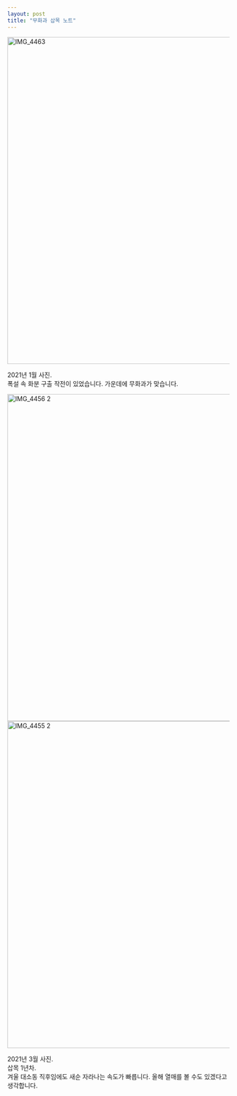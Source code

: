 ```yaml
---
layout: post
title: "무화과 삽목 노트"
---
```


<img width="740px" alt="IMG_4463" src="https://user-images.githubusercontent.com/81041256/111928164-36264e00-8af6-11eb-8f27-7d6a38c46efd.jpg">

2021년 1월 사진. <br/>
폭설 속 화분 구출 작전이 있었습니다. 가운데에 무화과가 맞습니다.
<br/>

<img width="740px" alt="IMG_4456 2" src="https://user-images.githubusercontent.com/81041256/111927635-ccf20b00-8af4-11eb-8bec-9f90bccccdc8.jpg">

<img width="740px" alt="IMG_4455 2" src="https://user-images.githubusercontent.com/81041256/111927630-c82d5700-8af4-11eb-9059-9fa7dc3a1b0f.jpg">

2021년 3월 사진.  <br/>
삽목 1년차. <br/>
겨울 대소동 직후임에도 새순 자라나는 속도가 빠릅니다. 올해 열매를 볼 수도 있겠다고 생각합니다.

